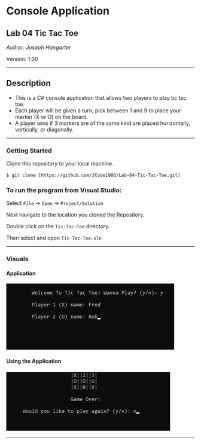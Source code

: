 # Console Application 

## Lab 04 Tic Tac Toe

*Author: Joseph Hangarter*

Version: 1.00

----

## Description
* This is a C# console application that allows two players to play tic tac toe.
* Each player will be given a turn, pick between 1 and 9 to place your marker (X or O) on the board.
* A player wins if 3 markers are of the same kind are placed horizontally, vertically, or diagonally.

---

### Getting Started
Clone this repository to your local machine.

```
$ git clone [https://github.com/JCode1986/Lab-04-Tic-Tac-Toe.git]
```

### To run the program from Visual Studio:
Select ```File``` -> ```Open``` -> ```Project/Solution```

Next navigate to the location you cloned the Repository.

Double click on the ```Tic-Tac-Toe``` directory.

Then select and open ```Tic-Tac-Toe.sln```

---

### Visuals

#### Application
![Image 1](./assets/start.png)
#### Using the Application
![Image 1](./assets/end.png)

---

